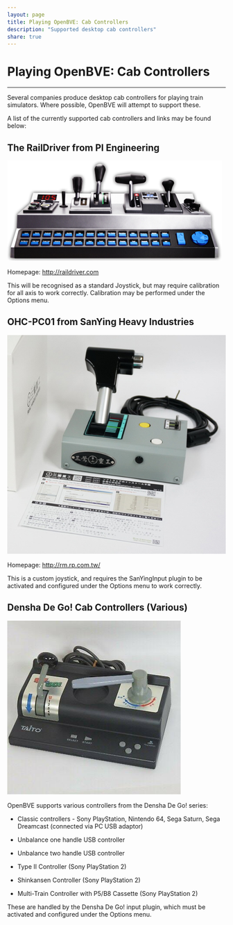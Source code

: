 ```yaml
---
layout: page
title: Playing OpenBVE: Cab Controllers
description: "Supported desktop cab controllers"
share: true
---
```


# Playing OpenBVE: Cab Controllers

---

Several companies produce desktop cab controllers for playing train simulators. 
Where possible, OpenBVE will attempt to support these.

A list of the currently supported cab controllers and links may be found below:


## The RailDriver from PI Engineering

<img src="/images/rd.desktop.home.jpg" alt="The RailDriver">

Homepage:
<a href="http://raildriver.com/">http://raildriver.com</a>

This will be recognised as a standard Joystick, but may require calibration for all axis to work correctly.
Calibration may be performed under the Options menu.

## OHC-PC01 from SanYing Heavy Industries

<img src="/images/OHC-PC01.jpg" alt="The OH-PC01">

Homepage:
<a href="http://rm.rp.com.tw/">http://rm.rp.com.tw/</a>

This is a custom joystick, and requires the SanYingInput plugin to be activated and configured under the Options menu to work correctly.

## Densha De Go! Cab Controllers (Various)

<img src="/images/Densha.jpg" alt="Densha De Go! Cab Controller">

OpenBVE supports various controllers from the Densha De Go! series:

* Classic controllers - Sony PlayStation, Nintendo 64, Sega Saturn, Sega Dreamcast (connected via PC USB adaptor)

* Unbalance one handle USB controller

* Unbalance two handle USB controller

* Type II Controller (Sony PlayStation 2)

* Shinkansen Controller (Sony PlayStation 2)

* Multi-Train Controller with P5/B8 Cassette (Sony PlayStation 2)

These are handled by the Densha De Go! input plugin, which must be activated and configured under the Options menu.

